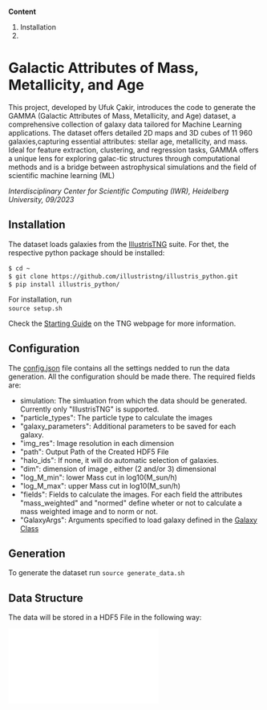

**Content**
1. Installation
2. 
# Galactic Attributes of Mass, Metallicity, and Age

This project, developed by Ufuk Çakir, introduces the code  to generate the GAMMA (Galactic Attributes of Mass, Metallicity, and Age) dataset, a comprehensive collection of galaxy data tailored for Machine Learning applications. 
The dataset offers detailed 2D maps and 3D cubes of 11 960 galaxies,capturing essential attributes: stellar age, metallicity, and mass. Ideal for feature extraction, clustering, and regression tasks, GAMMA offers a unique lens for exploring galac-tic structures through computational methods and is a bridge between astrophysical simulations and the field of scientific machine learning (ML)

*Interdisciplinary Center for Scientific Computing (IWR), Heidelberg University, 09/2023*


## Installation

The dataset loads galaxies from the [IllustrisTNG](https://www.tng-project.org/) suite. For thet, the respective python package should be installed:
```
$ cd ~
$ git clone https://github.com/illustristng/illustris_python.git
$ pip install illustris_python/
```

For installation, run  
`source setup.sh`

Check the [Starting Guide](https://www.tng-project.org/data/docs/scripts/) on the TNG webpage for more information.

## Configuration

The [config.json](config.json) file contains all the settings nedded to run the data generation. All the configuration should be made there.
The required fields are:
- simulation: The simluation from which the data should be generated. Currently only "IllustrisTNG" is supported.
- "particle_types": The particle type to calculate the images
- "galaxy_parameters": Additional parameters to be saved for each galaxy.
- "img_res": Image resolution in each dimension
- "path": Output Path of the Created HDF5 File
- "halo_ids": If none, it will do automatic selection of galaxies.
- "dim": dimension of image , either (2 and/or 3) dimensional
- "log_M_min": lower Mass cut in log10(M_sun/h)
- "log_M_max": upper Mass cut in log10(M_sun/h)
- "fields": Fields to calculate the images. For each field the attributes "mass_weighted" and "normed" define wheter or not to calculate a mass weighted image and to norm or not.
- "GalaxyArgs": Arguments specified to load galaxy defined in the [Galaxy Class](src/gamma/galaxy.py)



## Generation
To generate the dataset run
`source generate_data.sh`


## Data Structure

The data will be stored in a HDF5 File in the following way:

![HDF5 File Structure](hdf5_structure.pdf)




